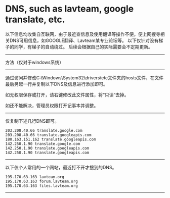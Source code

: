 # DNS, such as lavteam, google translate, etc.
以下信息均收集自互联网，由于最近查信息及使用翻译等操作不便。便上网搜寻相关DNS可用信息，如GOOGLE翻译、Lavteam某专业论坛等。
以下仅针对没有梯子的同学，有梯子的自动绕过。
后续会根据自己的实际需要会不定期更新。
****
方法（仅对于windows系统）
****
通过访问并修改C:\Windows\System32\drivers\etc文件夹的hosts文件，在文件最后另起一行并复制以下DNS及信息进行添加即可。

如无权限保存或打开，请右键修改此文件属性，将“只读”去掉。

如还不能解决，管理员权限打开记事本并调整。

****

仅复制下述几行DNS即可。

```
203.208.40.66 translate.google.com
203.208.40.66 translate.googleapis.com
180.163.151.162 translate.googleapis.com
142.250.1.90 translate.google.com
142.250.1.90 translate.googleapis.com
142.250.1.90 translate.googleapis.com
```

****

以下仅个人常用的一个网站，最近打不开才搜到的DNS。

```
195.170.63.163 lavteam.org
195.170.63.163 forum.lavteam.org
195.170.63.163 files.lavteam.org

```
****

